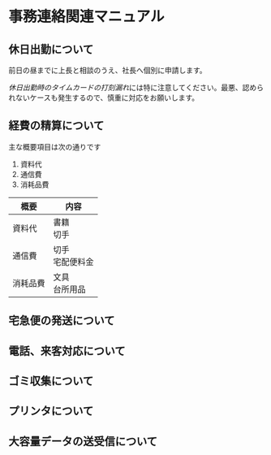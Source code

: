 # 事務連絡関連マニュアル
## 休日出勤について
前日の昼までに上長と相談のうえ、社長へ個別に申請します。

*休日出勤時のタイムカードの打刻漏れ*には特に注意してください。最悪、認められないケースも発生するので、慎重に対応をお願いします。
## 経費の精算について
主な概要項目は次の通りです
1. 資料代
1. 通信費
1. 消耗品費

|概要|内容
|--|--
|資料代|書籍<br>切手
|通信費|切手<br>宅配便料金
|消耗品費|文具<br>台所用品


## 宅急便の発送について
## 電話、来客対応について
## ゴミ収集について
## プリンタについて
## 大容量データの送受信について
